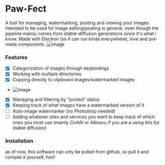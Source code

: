 # Paw-Fect
A tool for managing, watermarking, posting and viewing your images.
Intended to be used for image editing/posting in general, even though the pipeline mainly comes from stable-diffusion generations since it's what i know.
Made with Electron (so it can run kinda everywhere), love and pre-made components.
![image](https://github.com/Besugo03/SD-Organizer/assets/50185430/4c11814f-666a-4423-82b6-bf979b13c5e1)

### Features
- [x] Categorization of images through keybindings
- [x] Working with multiple directories
- [x] Copying directly to clipboard images/watermarked images
- ![image](https://github.com/Besugo03/SD-Organizer/assets/50185430/da695fe8-3922-4311-97f7-a046c8dee80e)
- [x] Managing and filtering by "posted" status
- [x] Keeping track of what images have a watermarked version of it
- [ ] Auto-image watermarker (no Photoshop needed)
- [ ] Adding whatever sites and services you want to keep track of which ones you most use (mainly CivitAI or AIbooru if you are a using this for stable diffusion)

### Installation
as of now, this software can only be pulled from github, so pull it and compile it yourself, fool!

